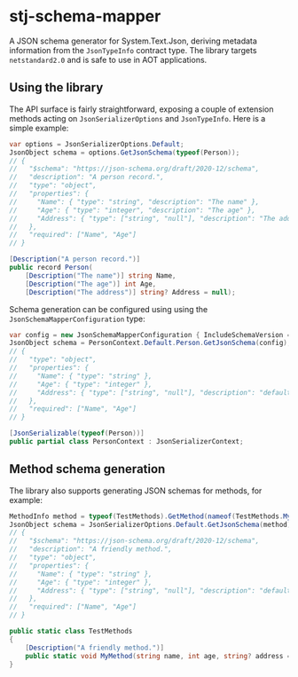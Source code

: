 # stj-schema-mapper

A JSON schema generator for System.Text.Json, deriving metadata information from the `JsonTypeInfo` contract type. The library targets `netstandard2.0` and is safe to use in AOT applications.

## Using the library

The API surface is fairly straightforward, exposing a couple of extension methods acting on `JsonSerializerOptions` and `JsonTypeInfo`. Here is a simple example:

```C#
var options = JsonSerializerOptions.Default;
JsonObject schema = options.GetJsonSchema(typeof(Person));
// { 
//   "$schema": "https://json-schema.org/draft/2020-12/schema",
//   "description": "A person record.",
//   "type": "object",
//   "properties": { 
//     "Name": { "type": "string", "description": "The name" },
//     "Age": { "type": "integer", "description": "The age" },
//     "Address": { "type": ["string", "null"], "description": "The address (default value: null)" }
//   },
//   "required": ["Name", "Age"]
// }

[Description("A person record.")]
public record Person(
    [Description("The name")] string Name, 
    [Description("The age")] int Age, 
    [Description("The address")] string? Address = null);
```

Schema generation can be configured using using the `JsonSchemaMapperConfiguration` type:

```C#
var config = new JsonSchemaMapperConfiguration { IncludeSchemaVersion = false, ResolveDescriptionAttributes = false };
JsonObject schema = PersonContext.Default.Person.GetJsonSchema(config);
// { 
//   "type": "object",
//   "properties": { 
//     "Name": { "type": "string" },
//     "Age": { "type": "integer" },
//     "Address": { "type": ["string", "null"], "description": "default value: null" }
//   },
//   "required": ["Name", "Age"]  
// }

[JsonSerializable(typeof(Person))]
public partial class PersonContext : JsonSerializerContext;
```

## Method schema generation

The library also supports generating JSON schemas for methods, for example:

```C#
MethodInfo method = typeof(TestMethods).GetMethod(nameof(TestMethods.MyMethod))!;
JsonObject schema = JsonSerializerOptions.Default.GetJsonSchema(method);
// { 
//   "$schema": "https://json-schema.org/draft/2020-12/schema",
//   "description": "A friendly method.",
//   "type": "object",
//   "properties": { 
//     "Name": { "type": "string" },
//     "Age": { "type": "integer" },
//     "Address": { "type": ["string", "null"], "description": "default value: null" }
//   },
//   "required": ["Name", "Age"]
// }

public static class TestMethods
{
    [Description("A friendly method.")]
    public static void MyMethod(string name, int age, string? address = null) { }
}
```